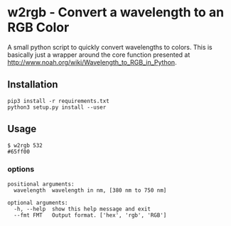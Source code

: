 # w2rgb - Convert a wavelength to an RGB Color

A small python script to quickly convert wavelengths to colors. This is basically
just a wrapper around the core function presented at http://www.noah.org/wiki/Wavelength_to_RGB_in_Python.

## Installation
```shell
pip3 install -r requirements.txt
python3 setup.py install --user
```

## Usage
```
$ w2rgb 532
#65ff00
```
### options
```
positional arguments:
  wavelength  wavelength in nm, [380 nm to 750 nm]

optional arguments:
  -h, --help  show this help message and exit
  --fmt FMT   Output format. ['hex', 'rgb', 'RGB']
```
